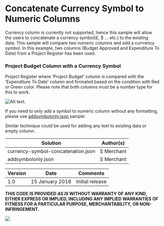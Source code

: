 # Concatenate Currency Symbol to Numeric Columns

Currency column is currently not supported, hence this sample will allow the users to concatenate a currency symbol(£, $ ... etc.) to the existing data.  This sample will compare two numeric columns and add a currrency symbol. In this example, two columns (Budget Approved and Expenditure To Date) from a  Project Register has been used.


### Project Budget Column with a Currency Symbol
Project Register where ‘Project Budget’ column is compared with the 'Expenditure To Date' column and formated based on the condition with Red or Green color. Please note that both columns must be a number type for this to work.

![Alt text](https://github.com/sohailmerchant/sp-dev-column-formatting/blob/master/samples/currency-symbol-concatenation/budgetcolumnformating.png).  

If you need to only add a symbol to numeric column without any formatting, please use <a href='https://github.com/sohailmerchant/sp-dev-column-formatting/blob/master/samples/currency-symbol-concatenation/addsymbolonly.json'>addsymbolonly.json </a> sample:

Similar technique could be used for adding any text to existing data or empty column. 




<table>
<thead>
<tr>
<th>Solution</th>
<th>Author(s)</th>
</tr>
</thead>
<tbody>
<tr>
<td>currency-symbol-concatenation.json</td>
<td>S Merchant</td>
</tr>
 <tr>
<td>addsymbolonly.json</td>
<td>S Merchant</td>
</tr>
 
  </tbody></table>
<table>
<thead>
<tr>
<th>Version</th>
<th>Date</th>
<th>Comments</th>
</tr>
</thead>
<tbody>
<tr>
<td>1.0</td>
<td>15 January 2018</td>
<td>Initial release</td>
</tr></tbody></table>

<p><strong>THIS CODE IS PROVIDED <em>AS IS</em> WITHOUT WARRANTY OF ANY KIND, EITHER EXPRESS OR IMPLIED, INCLUDING ANY IMPLIED WARRANTIES OF FITNESS FOR A PARTICULAR PURPOSE, MERCHANTABILITY, OR NON-INFRINGEMENT.</strong></p>

<img src="https://telemetry.sharepointpnp.com/sp-dev-list-formatting/column-samples/currency-symbol-concatenation" />